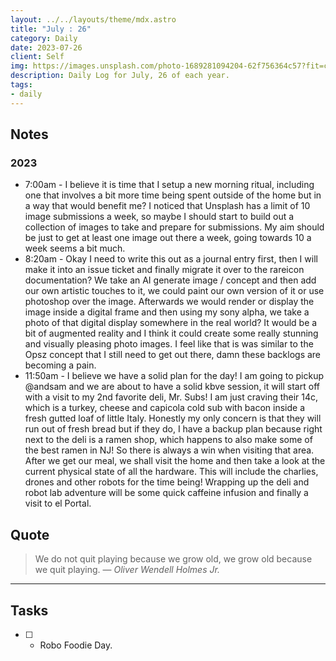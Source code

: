 ```yaml
---
layout: ../../layouts/theme/mdx.astro
title: "July : 26"
category: Daily
date: 2023-07-26
client: Self
img: https://images.unsplash.com/photo-1689281094204-62f756364c57?fit=crop&q=85&w=1400&h=700
description: Daily Log for July, 26 of each year.
tags:
- daily
---
```


## Notes
### 2023
- 7:00am - I believe it is time that I setup a new morning ritual, including one that involves a bit more time being spent outside of the home but in a way that would benefit me? I noticed that Unsplash has a limit of 10 image submissions a week, so maybe I should start to build out a collection of images to take and prepare for submissions. My aim should be just to get at least one image out there a week, going towards 10 a week seems a bit much. 
- 8:20am - Okay I need to write this out as a journal entry first, then I will make it into an issue ticket and finally migrate it over to the rareicon documentation? We take an AI generate image / concept and then add our own artistic touches to it, we could paint our own version of it or use photoshop over the image. Afterwards we would render or display the image inside a digital frame and then using my sony alpha, we take a photo of that digital display somewhere in the real world? It would be a bit of augmented reality and I think it could create some really stunning and visually pleasing photo images. I feel like that is was similar to the Opsz concept that I still need to get out there, damn these backlogs are becoming a pain.
- 11:50am - I believe we have a solid plan for the day! I am going to pickup @andsam and we are about to have a solid kbve session, it will start off with a visit to my 2nd favorite deli, Mr. Subs! I am just craving their 14c, which is a turkey, cheese and capicola cold sub with bacon inside a fresh gutted loaf of little Italy. Honestly my only concern is that they will run out of fresh bread but if they do, I have a backup plan because right next to the deli is a ramen shop, which happens to also make some of the best ramen in NJ! So there is always a win when visiting that area. After we get our meal, we shall visit the home and then take a look at the current physical state of all the hardware. This will include the charlies, drones and other robots for the time being! Wrapping up the deli and robot lab adventure will be some quick caffeine infusion and finally a visit to el Portal. 

## Quote

> We do not quit playing because we grow old, we grow old because we quit playing.
> — <cite>Oliver Wendell Holmes Jr.</cite>

---

## Tasks

- [ ] - Robo Foodie Day.